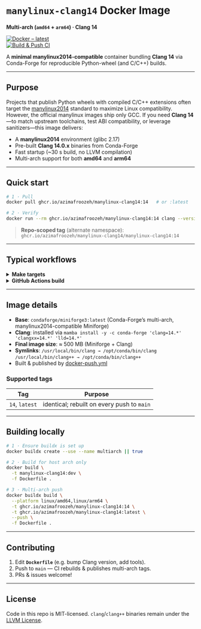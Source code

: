 # `manylinux-clang14` Docker Image  
**Multi-arch (`amd64` + `arm64`) · Clang 14**

[![Docker – latest](https://img.shields.io/badge/ghcr.io%2Fazimafroozeh-manylinux--clang14-0A7ACA?logo=docker&label=latest)](https://github.com/users/azimafroozeh/packages/container/manylinux-clang14)  
[![Build & Push CI](https://github.com/azimafroozeh/manylinux-clang14/actions/workflows/docker-push.yml/badge.svg)](https://github.com/azimafroozeh/manylinux-clang14/actions)

A **minimal manylinux2014-compatible** container bundling **Clang 14** via Conda-Forge for reproducible Python-wheel (and C/C++) builds.

---

## Purpose

Projects that publish Python wheels with compiled C/C++ extensions often target the [manylinux2014] standard to maximize Linux compatibility.  
However, the official manylinux images ship only GCC. If you need **Clang 14**—to match upstream toolchains, test ABI compatibility, or leverage sanitizers—this image delivers:

- A **manylinux2014** environment (glibc 2.17)  
- Pre-built **Clang 14.0.x** binaries from Conda-Forge  
- Fast startup (~30 s build, no LLVM compilation)  
- Multi-arch support for both **amd64** and **arm64**

---

## Quick start

```bash
# 1 · Pull
docker pull ghcr.io/azimafroozeh/manylinux-clang14:14   # or :latest

# 2 · Verify
docker run --rm ghcr.io/azimafroozeh/manylinux-clang14:14 clang --version
````

> **Repo-scoped tag** (alternate namespace):
> `ghcr.io/azimafroozeh/manylinux-clang14/manylinux-clang14:14`

---

## Typical workflows

<details>
<summary><strong>Make targets</strong></summary>

```makefile
IMAGE = ghcr.io/azimafroozeh/manylinux-clang14:14

build-wheel:
	docker run --rm \
	  -v "$(PWD)":/io -w /io \
	  $(IMAGE) \
	  /opt/python/cp310-cp310/bin/python -m pip wheel . \
	  --no-deps --wheel-dir /io/dist
```

</details>

<details>
<summary><strong>GitHub Actions build</strong></summary>

```yaml
jobs:
  build-wheels:
    runs-on: ubuntu-latest
    steps:
      - uses: actions/checkout@v4
      - name: Build manylinux wheels
        run: |
          docker run --rm \
            -v "$PWD":/io -w /io \
            ghcr.io/azimafroozeh/manylinux-clang14:14 \
            /opt/python/cp39-cp39/bin/python -m pip wheel . \
            --no-deps -w dist
```

</details>

---

## Image details

* **Base**: `condaforge/miniforge3:latest`
  (Conda-Forge’s multi-arch, manylinux2014-compatible Miniforge)
* **Clang**: installed via
  `mamba install -y -c conda-forge 'clang=14.*' 'clangxx=14.*' 'lld=14.*'`
* **Final image size**: ≈ 500 MB (Miniforge + Clang)
* **Symlinks**:
  `/usr/local/bin/clang → /opt/conda/bin/clang`
  `/usr/local/bin/clang++ → /opt/conda/bin/clang++`
* Built & published by [docker-push.yml](.github/workflows/docker-push.yml)

### Supported tags

| Tag            | Purpose                                    |
| -------------- | ------------------------------------------ |
| `14`, `latest` | identical; rebuilt on every push to `main` |

---

## Building locally

```bash
# 1 · Ensure buildx is set up
docker buildx create --use --name multiarch || true

# 2 · Build for host arch only
docker build \
  -t manylinux-clang14:dev \
  -f Dockerfile .

# 3 · Multi-arch push
docker buildx build \
  --platform linux/amd64,linux/arm64 \
  -t ghcr.io/azimafroozeh/manylinux-clang14:14 \
  -t ghcr.io/azimafroozeh/manylinux-clang14:latest \
  --push \
  -f Dockerfile .
```

---

## Contributing

1. Edit **`Dockerfile`** (e.g. bump Clang version, add tools).
2. Push to `main` — CI rebuilds & publishes multi-arch tags.
3. PRs & issues welcome!

---

## License

Code in this repo is MIT-licensed.
`clang`/`clang++` binaries remain under the [LLVM License](https://llvm.org/LICENSE.txt).

[manylinux2014]: https://www.python.org/dev/peps/pep-0599/```
